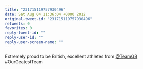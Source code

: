 ```yaml
---
title: "231715119757930496"
date: Sat Aug 04 11:36:04 +0000 2012
original-tweet-id: "231715119757930496"
retweets: 0
favorites: 0
reply-tweet-id: ""
reply-user-id: ""
reply-user-screen-name: ""
---
```

Extremely proud to be British, excellent athletes from <a href="https://twitter.com/TeamGB">@TeamGB</a> #OurGeatestTeam
